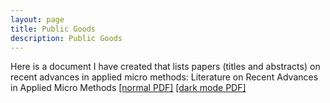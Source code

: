 ```yaml
---
layout: page
title: Public Goods
description: Public Goods
---
```


Here is a document I have created that lists papers (titles and abstracts) on recent advances in applied micro methods: Literature on Recent Advances in
Applied Micro Methods <a href="/PublicGoods/applied_micro_methods.pdf">[normal PDF]</a> <a href="/PublicGoods/applied_micro_methods_dark_mode.pdf">[dark mode PDF]</a>
